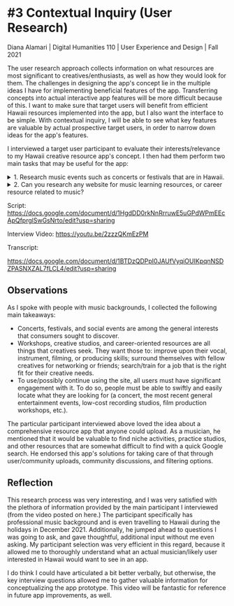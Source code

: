 # #3 Contextual Inquiry (User Research)
Diana Alamari | Digital Humanities 110 | User Experience and Design | Fall 2021


The user research approach collects information on what resources are most significant to creatives/enthusiasts, as well as how they would look for them. The challenges in designing the app's concept lie in the multiple ideas I have for implementing beneficial features of the app. Transferring concepts into actual interactive app features will be more difficult because of this. I want to make sure that target users will benefit from efficient Hawaii resources implemented into the app, but I also want the interface to be simple. With contextual inquiry, I will be able to see what key features are valuable by actual prospective target users, in order to narrow down ideas for the app's features. 


I interviewed a target user participant to evaluate their interests/relevance to my Hawaii creative resource app's concept. I then had them perform two main tasks that may be useful for the app:











<details>
 <summary> 1. Research music events such as concerts or festivals that are in Hawaii. </summary>
    
>  - Can you go on Google or whatever method you would use to do this?
>  - Can you select a concert, possibly one that you might be interested in?
>  - Do you like the layout of the page? The filter, sort, and other options to narrow search?
    </details>
    
    
  <details>
  <summary> 2. Can you research any website for music learning resources, or career resource related to music? </summary>
    
>  - Can you research any website for music learning resources, or career resource related to music? Either or.
>  - Do you like the layout and method of navigating?
>  - What possible recommendations would you give to improve your search?
    </details>
  
  
  





Script:
https://docs.google.com/document/d/1HgdDD0rkNnRrruwE5uGPdWPmEEcApQfprglSwGsNrto/edit?usp=sharing

Interview Video:
https://youtu.be/2zzzQKmEzPM


Transcript:

https://docs.google.com/document/d/1BTDzQDPpI0JAUfVyqiOUIKpqnNSDZPASNXZAL7fLCL4/edit?usp=sharing





## Observations 

As I spoke with people with music backgrounds, I collected the following main takeaways:

- Concerts, festivals, and social events are among the general interests that consumers sought to discover.
- Workshops, creative studios, and career-oriented resources are all things that creatives seek. They want those to: improve upon their vocal, instrument, filming, or producing skills; surround themselves with fellow creatives for networking or friends; search/train for a job that is the right fit for their creative needs.
- To use/possibly continue using the site, all users must have significant engagement with it. To do so, people must be able to swiftly and easily locate what they are looking for (a concert, the most recent general entertainment events, low-cost recording studios, film production workshops, etc.).

The particular participant interviewed above loved the idea about a comprehensive resource app that anyone could upload. As a musician, he mentioned that it would be valuable to find niche activities, practice studios, and other resources that are somewhat difficult to find with a quick Google search. He endorsed this app's solutions for taking care of that through user/community uploads, community discussions, and filtering options.


## Reflection

This research process was very interesting, and I was very satisfied with the plethora of information provided by the main participant I interviewed (from the video posted on here.) The participant specifically has professional music background and is even travelling to Hawaii during the holidays in December 2021. Additionally, he jumped ahead to questions I was going to ask, and gave thoughtful, additional input without me even asking. My participant selection was very efficient in this regard, because it allowed me to thoroughly understand what an actual musician/likely user interested in Hawaii would want to see in an app. 

I do think I could have articulated a bit better verbally, but otherwise, the key interview questions allowed me to gather valuable information for conceptualizing the app prototype. This video will be fantastic for reference in future app improvements, as well. 
